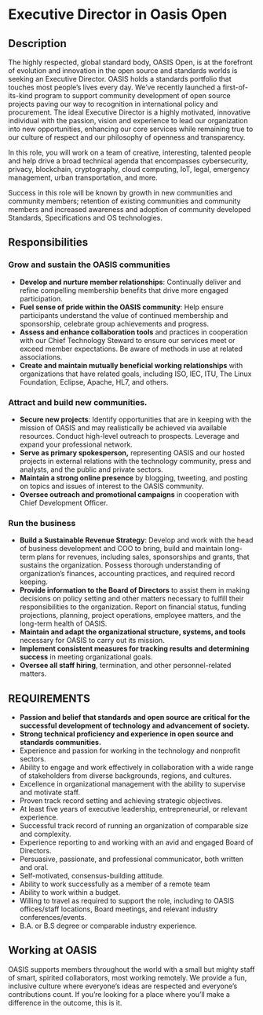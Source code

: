 # Executive Director in Oasis Open

## Description

The highly respected, global standard body, OASIS Open, is at the forefront of evolution and innovation in the open source and standards worlds is seeking an Executive Director. OASIS holds a standards portfolio that touches most people’s lives every day. We’ve recently launched a first-of-its-kind program to support community development of open source projects paving our way to recognition in international policy and procurement. The ideal Executive Director is a highly motivated, innovative individual with the passion, vision and experience to lead our organization into new opportunities, enhancing our core services while remaining true to our culture of respect and our philosophy of openness and transparency. 

In this role, you will work on a team of creative, interesting, talented people and help drive a broad technical agenda that encompasses cybersecurity, privacy, blockchain, cryptography, cloud computing, IoT, legal, emergency management, urban transportation, and more.

Success in this role will be known by growth in new communities and community members;  retention of existing communities and community members and increased awareness and adoption of community developed Standards, Specifications and OS technologies. 

## Responsibilities

### Grow and sustain the OASIS communities

- **Develop and nurture member relationships**: Continually deliver and refine compelling membership benefits that drive more engaged participation.
- **Fuel sense of pride within the OASIS community**: Help ensure participants understand the value of continued membership and sponsorship, celebrate group achievements and progress.
- **Assess and enhance collaboration tools** and practices in cooperation with our Chief Technology Steward to ensure our services meet or exceed member expectations. Be aware of methods in use at related associations.
- **Create and maintain mutually beneficial working relationships** with organizations that have related goals, including ISO, IEC, ITU, The Linux Foundation, Eclipse, Apache, HL7, and others.

### Attract and build new communities.

- **Secure new projects**: Identify opportunities that are in keeping with the mission of OASIS and may realistically be achieved via available resources. Conduct high-level outreach to prospects. Leverage and expand your professional network.
- **Serve as primary spokesperson,** representing OASIS and our hosted projects in external relations with the technology community, press and analysts, and the public and private sectors.
- **Maintain a strong online presence** by blogging, tweeting, and posting on topics and issues of interest to the OASIS community. 
- **Oversee outreach and promotional campaigns** in cooperation with Chief Development Officer. 

### Run the business 

- **Build a Sustainable Revenue Strategy**: Develop and work with the head of business development and COO to bring, build and maintain long-term plans for revenues, including sales, sponsorships and grants, that sustains the organization. Possess thorough understanding of organization’s finances, accounting practices, and required record keeping.
- **Provide information to the Board of Directors** to assist them in making decisions on policy setting and other matters necessary to fulfill their responsibilities to the organization. Report on financial status, funding projections, planning, project operations, employee matters, and the long-term health of OASIS.
- **Maintain and adapt the organizational structure, systems, and tools** necessary for OASIS to carry out its mission.
- **Implement consistent measures for tracking results and determining success** in meeting organizational goals.
- **Oversee all staff hiring**, termination, and other personnel-related matters.

## REQUIREMENTS

- **Passion and belief that standards and open source are critical for the successful development of technology and advancement of society.**
- **Strong technical proficiency and experience in open source and standards communities.**
- Experience and passion for working in the technology and nonprofit sectors.
- Ability to engage and work effectively in collaboration with a wide range of stakeholders from diverse backgrounds, regions, and cultures.
- Excellence in organizational management with the ability to supervise and motivate staff.
- Proven track record setting and achieving strategic objectives.
- At least five years of executive leadership, entrepreneurial, or relevant experience.
- Successful track record of running an organization of comparable size and complexity.
- Experience reporting to and working with an avid and engaged Board of Directors.
- Persuasive, passionate, and professional communicator, both written and oral.
- Self-motivated, consensus-building attitude.
- Ability to work successfully as a member of a remote team
- Ability to work within a budget.
- Willing to travel as required to support the role, including to OASIS offices/staff locations, Board meetings, and relevant industry conferences/events.
- B.A. or B.S degree or comparable industry experience.

## Working at OASIS

OASIS supports members throughout the world with a small but mighty staff of smart, spirited collaborators, most working remotely. We provide a fun, inclusive culture where everyone’s ideas are respected and everyone’s contributions count. If you’re looking for a place where you’ll make a difference in the outcome, this is it. 

